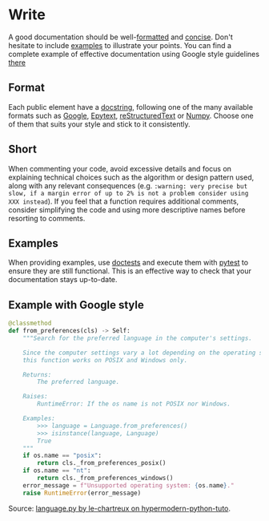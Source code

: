 # Write

A good documentation should be well-[formatted](#format) and [concise](#short). Don't hesitate to include [examples](#examples) to illustrate your points. You can find a complete example of effective documentation using Google style guidelines [there](#example-with-google-style)

## Format

Each public element have a [docstring](https://peps.python.org/pep-0257/), following one of the many available formats such as [Google](https://google.github.io/styleguide/pyguide.html#38-comments-and-docstrings), [Epytext](https://epydoc.sourceforge.net/manual-epytext.html), [reStructuredText](https://peps.python.org/pep-0287/) or [Numpy](https://numpydoc.readthedocs.io/en/latest/format.html#docstring-standard). Choose one of them that suits your style and stick to it consistently. 

## Short

When commenting your code, avoid excessive details and focus on explaining technical choices such as the algorithm or design pattern used, along with any relevant consequences (e.g. `:warning: very precise but slow, if a margin error of up to 2% is not a problem consider using XXX instead`). If you feel that a function requires additional comments, consider simplifying the code and using more descriptive names before resorting to comments.

## Examples

When providing examples, use [doctests](https://docs.python.org/3/library/doctest.html) and execute them with [pytest](../test/execution.md) to ensure they are still functional. This is an effective way to check that your documentation stays up-to-date.

## Example with Google style

```py
@classmethod
def from_preferences(cls) -> Self:
    """Search for the preferred language in the computer's settings.

    Since the computer settings vary a lot depending on the operating system,
    this function works on POSIX and Windows only.

    Returns:
        The preferred language.

    Raises:
        RuntimeError: If the os name is not POSIX nor Windows.

    Examples:
        >>> language = Language.from_preferences()
        >>> isinstance(language, Language)
        True
    """
    if os.name == "posix":
        return cls._from_preferences_posix()
    if os.name == "nt":
        return cls._from_preferences_windows()
    error_message = f"Unsupported operating system: {os.name}."
    raise RuntimeError(error_message)
```

Source: [language.py by le-chartreux on hypermodern-python-tuto](https://github.com/le-chartreux/hypermodern-python-tuto/blob/master/src/hypermodern_python_tuto/wikipedia/language.py#L16).
